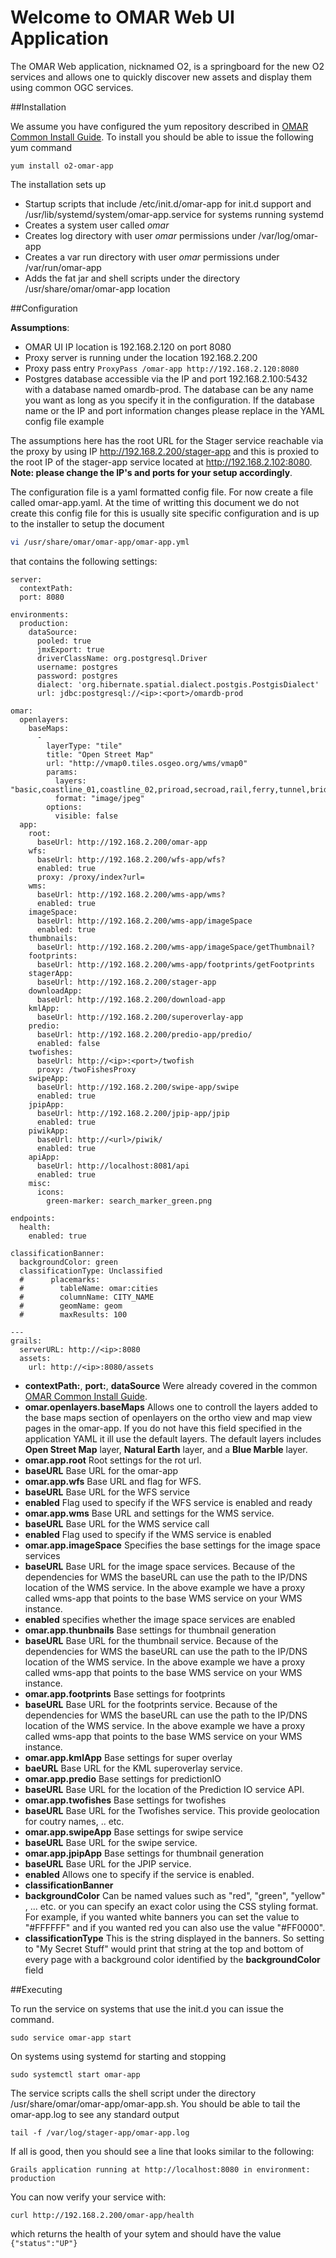 # Welcome to OMAR Web UI Application

The OMAR Web application, nicknamed O2, is a springboard for the new O2 services and allows one to quickly discover new assets and display them using common OGC services.

##Installation

We assume you have configured the yum repository described in [OMAR Common Install Guide](common.md).  To install you should be able to issue the following yum command

```yum
yum install o2-omar-app
```
The installation sets up

* Startup scripts that include /etc/init.d/omar-app for init.d support and /usr/lib/systemd/system/omar-app.service for systems running systemd
* Creates a system user called *omar*
* Creates log directory with user *omar* permissions under /var/log/omar-app
* Creates a var run directory with user *omar* permissions under /var/run/omar-app
* Adds the fat jar and shell scripts under the directory /usr/share/omar/omar-app location



##Configuration

**Assumptions**:

* OMAR UI IP location is 192.168.2.120 on port 8080
* Proxy server is running under the location 192.168.2.200
* Proxy pass entry `ProxyPass /omar-app http://192.168.2.120:8080`
* Postgres database accessible via the IP and port 192.168.2.100:5432 with a database named omardb-prod.  The database can be any name you want as long as you specify it in the configuration.  If the database name or the IP and port information changes please replace in the YAML config file example

The assumptions here has the root URL for the Stager service reachable via the proxy by using IP http://192.168.2.200/stager-app and this is proxied to the root IP of the stager-app service located at http://192.168.2.102:8080. **Note: please change the IP's and ports for your setup accordingly**.

The configuration file is a yaml formatted config file.   For now create a file called omar-app.yaml.  At the time of writting this document we do not create this config file for this is usually site specific configuration and is up to the installer to setup the document

```bash
vi /usr/share/omar/omar-app/omar-app.yml
```
 that contains the following settings:

```
server:
  contextPath:
  port: 8080

environments:
  production:
    dataSource:
      pooled: true
      jmxExport: true
      driverClassName: org.postgresql.Driver
      username: postgres
      password: postgres
      dialect: 'org.hibernate.spatial.dialect.postgis.PostgisDialect'
      url: jdbc:postgresql://<ip>:<port>/omardb-prod

omar:
  openlayers:
    baseMaps:
      -
        layerType: "tile"
        title: "Open Street Map"
        url: "http://vmap0.tiles.osgeo.org/wms/vmap0"
        params:
          layers: "basic,coastline_01,coastline_02,priroad,secroad,rail,ferry,tunnel,bridge,trail,CAUSE,clabel,statelabel,ctylabel"
          format: "image/jpeg"
        options:
          visible: false
  app:
    root:
      baseUrl: http://192.168.2.200/omar-app
    wfs:
      baseUrl: http://192.168.2.200/wfs-app/wfs?
      enabled: true
      proxy: /proxy/index?url=
    wms:
      baseUrl: http://192.168.2.200/wms-app/wms?
      enabled: true
    imageSpace:
      baseUrl: http://192.168.2.200/wms-app/imageSpace
      enabled: true
    thumbnails:
      baseUrl: http://192.168.2.200/wms-app/imageSpace/getThumbnail?
    footprints:
      baseUrl: http://192.168.2.200/wms-app/footprints/getFootprints
    stagerApp:
      baseUrl: http://192.168.2.200/stager-app
    downloadApp:
      baseUrl: http://192.168.2.200/download-app
    kmlApp:
      baseUrl: http://192.168.2.200/superoverlay-app
    predio:
      baseUrl: http://192.168.2.200/predio-app/predio/
      enabled: false
    twofishes:
      baseUrl: http://<ip>:<port>/twofish
      proxy: /twoFishesProxy
    swipeApp:
      baseUrl: http://192.168.2.200/swipe-app/swipe
      enabled: true
    jpipApp:
      baseUrl: http://192.168.2.200/jpip-app/jpip
      enabled: true
    piwikApp:
      baseUrl: http://<url>/piwik/
      enabled: true
    apiApp:
      baseUrl: http://localhost:8081/api
      enabled: true
    misc:
      icons:
        green-marker: search_marker_green.png

endpoints:
  health:
    enabled: true

classificationBanner:
  backgroundColor: green
  classificationType: Unclassified
  #      placemarks:
  #        tableName: omar:cities
  #        columnName: CITY_NAME
  #        geomName: geom
  #        maxResults: 100

---
grails:
  serverURL: http://<ip>:8080
  assets:
    url: http://<ip>:8080/assets
```

* **contextPath:**, **port:**, **dataSource** Were already covered in the common [OMAR Common Install Guide](common.md).
* **omar.openlayers.baseMaps** Allows one to controll the layers added to the base maps section of openlayers on the ortho view and map view pages in the omar-app. If you do not have this field specified in the application YAML it ill use the default layers. The default layers includes **Open Street Map** layer, **Natural Earth** layer, and a **Blue Marble** layer.
* **omar.app.root** Root settings for the rot url.
 * **baseURL** Base URL for the omar-app
* **omar.app.wfs** Base URL and flag for WFS.
 * **baseURL** Base URL for the WFS service
 * **enabled** Flag used to specify if the WFS service is enabled and ready
* **omar.app.wms** Base URL and settings for the WMS service.
 * **baseURL** Base URL for the WMS service call
 * **enabled** Flag used to specify if the WMS service is enabled
* **omar.app.imageSpace** Specifies the base settings for the image space services
 * **baseURL** Base URL for the image space services.  Because of the dependencies for WMS the baseURL can use the path to the IP/DNS location of the WMS service. In the above example we have a proxy called wms-app that points to the base WMS service on your WMS instance.
 * **enabled** specifies whether the image space services are enabled
* **omar.app.thunbnails** Base settings for thumbnail generation
 * **baseURL**  Base URL for the thumbnail service. Because of the dependencies for WMS the baseURL can use the path to the IP/DNS location of the WMS service. In the above example we have a proxy called wms-app that points to the base WMS service on your WMS instance.
* **omar.app.footprints** Base settings for footprints
 * **baseURL** Base URL for the footprints service.   Because of the dependencies for WMS the baseURL can use the path to the IP/DNS location of the WMS service. In the above example we have a proxy called wms-app that points to the base WMS service on your WMS instance.
* **omar.app.kmlApp** Base settings for super overlay
 * **baeURL** Base URL for the KML superoverlay service.
* **omar.app.predio** Base settings for predictionIO
 * **baseURL** Base URL for the location of the Prediction IO service API.
* **omar.app.twofishes** Base settings for twofishes
 * **baseURL** Base URL for the Twofishes service.  This provide geolocation for coutry names, .. etc.
* **omar.app.swipeApp** Base settings for swipe service
 * **baseURL** Base URL for the swipe service.
* **omar.app.jpipApp** Base settings for thumbnail generation
 * **baseURL** Base URL for the JPIP service.
 * **enabled** Allows one to specify if the service is enabled.
* **classificationBanner**
 * **backgroundColor** Can be named values such as "red", "green", "yellow" , ... etc. or you can specify an exact color using the CSS styling format.  For example, if you wanted white banners you can set the value to "#FFFFFF" and if you wanted red you can also use the value "#FF0000".
 * **classificationType** This is the string displayed in the banners.  So setting to "My Secret Stuff" would print that string at the top and bottom of every page with a background color identified by the **backgroundColor** field

##Executing

To run the service on systems that use the init.d you can issue the command.

```
sudo service omar-app start
```

On systems using systemd for starting and stopping

```
sudo systemctl start omar-app
```

The service scripts calls the shell script under the directory /usr/share/omar/omar-app/omar-app.sh.   You should be able to tail the omar-app.log to see any standard output

```
tail -f /var/log/stager-app/omar-app.log
```

If all is good, then you should see a line that looks similar to the following:

```
Grails application running at http://localhost:8080 in environment: production
```

You can now verify your service with:

`curl http://192.168.2.200/omar-app/health`

which returns the health of your sytem and should have the value `{"status":"UP"}`
